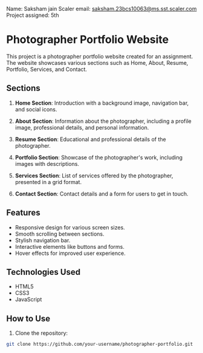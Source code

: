 Name: Saksham jain
Scaler email: saksham.23bcs10063@ms.sst.scaler.com
Project assigned: 5th

# Photographer Portfolio Website

This project is a photographer portfolio website created for an assignment. The website showcases various sections such as Home, About, Resume, Portfolio, Services, and Contact.

## Sections

1. **Home Section**: Introduction with a background image, navigation bar, and social icons.

2. **About Section**: Information about the photographer, including a profile image, professional details, and personal information.

3. **Resume Section**: Educational and professional details of the photographer.

4. **Portfolio Section**: Showcase of the photographer's work, including images with descriptions.

5. **Services Section**: List of services offered by the photographer, presented in a grid format.

6. **Contact Section**: Contact details and a form for users to get in touch.

## Features
- Responsive design for various screen sizes.
- Smooth scrolling between sections.
- Stylish navigation bar.
- Interactive elements like buttons and forms.
- Hover effects for improved user experience.

## Technologies Used
- HTML5
- CSS3
- JavaScript

## How to Use

1. Clone the repository:

```bash
git clone https://github.com/your-username/photographer-portfolio.git
